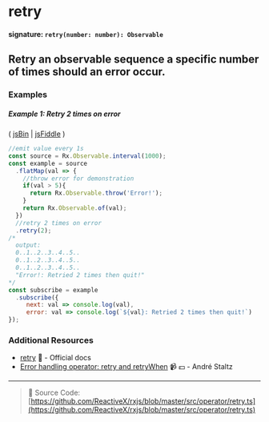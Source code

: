 # retry
#### signature: `retry(number: number): Observable`

## Retry an observable sequence a specific number of times should an error occur.

### Examples

##### Example 1: Retry 2 times on error

( [jsBin](http://jsbin.com/yovacuxuqa/1/edit?js,console) | [jsFiddle](https://jsfiddle.net/btroncone/hg7z16bo/) )

```js
//emit value every 1s
const source = Rx.Observable.interval(1000);
const example = source
  .flatMap(val => {
    //throw error for demonstration
    if(val > 5){
      return Rx.Observable.throw('Error!');
    }
    return Rx.Observable.of(val);
  })
  //retry 2 times on error
  .retry(2);
/*
  output: 
  0..1..2..3..4..5..
  0..1..2..3..4..5..
  0..1..2..3..4..5..
  "Error!: Retried 2 times then quit!"
*/
const subscribe = example
  .subscribe({
     next: val => console.log(val),
     error: val => console.log(`${val}: Retried 2 times then quit!`)
});
```


### Additional Resources
* [retry](http://reactivex.io/rxjs/class/es6/Observable.js~Observable.html#instance-method-retry) :newspaper: - Official docs
* [Error handling operator: retry and retryWhen](https://egghead.io/lessons/rxjs-error-handling-operator-retry-and-retrywhen?course=rxjs-beyond-the-basics-operators-in-depth) :video_camera: :dollar: - André Staltz

---
> :file_folder: Source Code:  [https://github.com/ReactiveX/rxjs/blob/master/src/operator/retry.ts](https://github.com/ReactiveX/rxjs/blob/master/src/operator/retry.ts)
